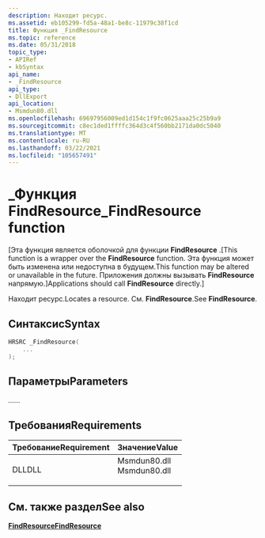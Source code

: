 ```yaml
---
description: Находит ресурс.
ms.assetid: eb105299-fd5a-48a1-be8c-11979c38f1cd
title: Функция _FindResource
ms.topic: reference
ms.date: 05/31/2018
topic_type:
- APIRef
- kbSyntax
api_name:
- _FindResource
api_type:
- DllExport
api_location:
- Msmdun80.dll
ms.openlocfilehash: 69697956009ed1d154c1f9fc0625aaa25c25b9a9
ms.sourcegitcommit: c8ec1ded1ffffc364d3c4f560bb2171da0dc5040
ms.translationtype: MT
ms.contentlocale: ru-RU
ms.lasthandoff: 03/22/2021
ms.locfileid: "105657491"
---
```

# <a name="_findresource-function"></a><span data-ttu-id="cacde-103">\_Функция FindResource</span><span class="sxs-lookup"><span data-stu-id="cacde-103">\_FindResource function</span></span>

<span data-ttu-id="cacde-104">\[Эта функция является оболочкой для функции **FindResource** .</span><span class="sxs-lookup"><span data-stu-id="cacde-104">\[This function is a wrapper over the **FindResource** function.</span></span> <span data-ttu-id="cacde-105">Эта функция может быть изменена или недоступна в будущем.</span><span class="sxs-lookup"><span data-stu-id="cacde-105">This function may be altered or unavailable in the future.</span></span> <span data-ttu-id="cacde-106">Приложения должны вызывать **FindResource** напрямую.\]</span><span class="sxs-lookup"><span data-stu-id="cacde-106">Applications should call **FindResource** directly.\]</span></span>

<span data-ttu-id="cacde-107">Находит ресурс.</span><span class="sxs-lookup"><span data-stu-id="cacde-107">Locates a resource.</span></span> <span data-ttu-id="cacde-108">См. **FindResource**.</span><span class="sxs-lookup"><span data-stu-id="cacde-108">See **FindResource**.</span></span>

## <a name="syntax"></a><span data-ttu-id="cacde-109">Синтаксис</span><span class="sxs-lookup"><span data-stu-id="cacde-109">Syntax</span></span>


```C++
HRSRC _FindResource(
    ...
);
```



## <a name="parameters"></a><span data-ttu-id="cacde-110">Параметры</span><span class="sxs-lookup"><span data-stu-id="cacde-110">Parameters</span></span>

<dl> <dt>

<span data-ttu-id="cacde-111">*...*</span><span class="sxs-lookup"><span data-stu-id="cacde-111">*...*</span></span> 
<span data-ttu-id="cacde-112"></dt> <dd></dd> </dl></span><span class="sxs-lookup"><span data-stu-id="cacde-112"></dt> <dd></dd> </dl></span></span>

## <a name="requirements"></a><span data-ttu-id="cacde-113">Требования</span><span class="sxs-lookup"><span data-stu-id="cacde-113">Requirements</span></span>



| <span data-ttu-id="cacde-114">Требование</span><span class="sxs-lookup"><span data-stu-id="cacde-114">Requirement</span></span> | <span data-ttu-id="cacde-115">Значение</span><span class="sxs-lookup"><span data-stu-id="cacde-115">Value</span></span> |
|----------------|-----------------------------------------------------------------------------------------|
| <span data-ttu-id="cacde-116">DLL</span><span class="sxs-lookup"><span data-stu-id="cacde-116">DLL</span></span><br/> | <dl> <span data-ttu-id="cacde-117"><dt>Msmdun80.dll</dt></span><span class="sxs-lookup"><span data-stu-id="cacde-117"><dt>Msmdun80.dll</dt></span></span> </dl> |



## <a name="see-also"></a><span data-ttu-id="cacde-118">См. также раздел</span><span class="sxs-lookup"><span data-stu-id="cacde-118">See also</span></span>

<dl> <dt>

[<span data-ttu-id="cacde-119">**FindResource**</span><span class="sxs-lookup"><span data-stu-id="cacde-119">**FindResource**</span></span>](/windows/win32/api/winbase/nf-winbase-findresourcea)
</dt> </dl>

 

 
